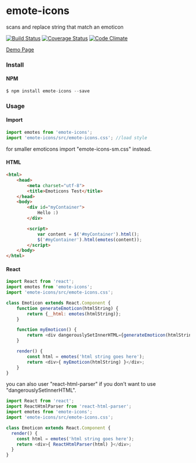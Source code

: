 # emote-icons
scans and replace string that match an emoticon

[![Build Status](https://travis-ci.org/maddumajohnerick/emote-icons.svg?branch=master)](https://travis-ci.org/maddumajohnerick/emote-icons)
[![Coverage Status](https://coveralls.io/repos/github/maddumajohnerick/emote-icons/badge.svg?branch=master)](https://coveralls.io/github/maddumajohnerick/emote-icons?branch=master)
[![Code Climate](https://codeclimate.com/github/maddumajohnerick/emote-icons/badges/gpa.svg)](https://codeclimate.com/github/maddumajohnerick/emote-icons)

[Demo Page](https://maddumajohnerick.github.io/emote-icons/examples/)

### Install
#### NPM
```js
$ npm install emote-icons --save
```

### Usage
#### Import
```js
import emotes from 'emote-icons';
import 'emote-icons/src/emote-icons.css'; //load style
```
for smaller emoticons import "emote-icons-sm.css" instead.

#### HTML
```html
<html>
    <head>
        <meta charset="utf-8">
        <title>Emoticons Test</title>
    </head>
    <body>
        <div id="myContainer">
            Hello :)
        </div>

        <script>
            var content = $('#myContainer').html();
            $('#myContainer').html(emotes(content));
        </script>
    </body>
</html>
```

#### React
```js
import React from 'react';
import emotes from 'emote-icons';
import 'emote-icons/src/emote-icons.css';

class Emoticon extends React.Component {
    function generateEmoticon(htmlString) {
        return {__html: emotes(htmlString)};
    }

    function myEmoticon() {
        return <div dangerouslySetInnerHTML={generateEmoticon(htmlString)} />;
    }

    render() {
        const html = emotes('html string goes here');
        return <div>{ myEmoticon(htmlString) }</div>;
    }
}
```
you can also user "react-html-parser" if you don't want to use "dangerouslySetInnerHTML".
```js
import React from 'react';
import ReactHtmlParser from 'react-html-parser';
import emotes from 'emote-icons';
import 'emote-icons/src/emote-icons.css';

class Emoticon extends React.Component {
  render() {
    const html = emotes('html string goes here');
    return <div>{ ReactHtmlParser(html) }</div>;
  }
}
```
